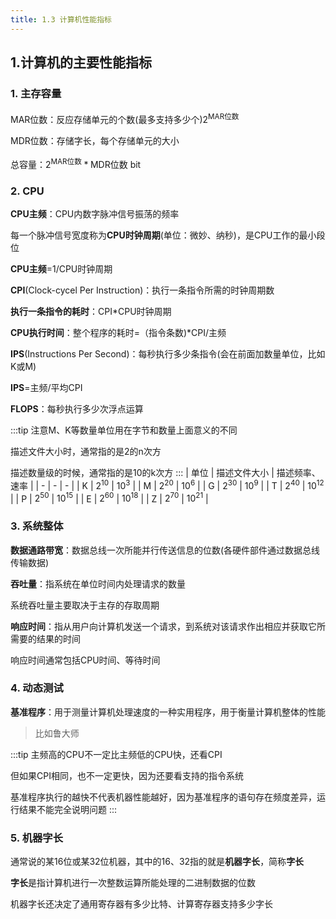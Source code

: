 ```yaml
---
title: 1.3 计算机性能指标
---
```


## 1.计算机的主要性能指标

### 1. 主存容量

MAR位数：反应存储单元的个数(最多支持多少个)$2^{\text{MAR位数}}$

MDR位数：存储字长，每个存储单元的大小

总容量：$2^{\text{MAR位数}}*\text{MDR位数}$ bit





### 2. CPU

**CPU主频**：CPU内数字脉冲信号振荡的频率

每一个脉冲信号宽度称为**CPU时钟周期**(单位：微妙、纳秒)，是CPU工作的最小段位

**CPU主频**=1/CPU时钟周期

**CPI**(Clock-cycel Per Instruction)：执行一条指令所需的时钟周期数

**执行一条指令的耗时**：CPI*CPU时钟周期


**CPU执行时间**：整个程序的耗时=（指令条数)*CPI/主频

**IPS**(Instructions Per Second)：每秒执行多少条指令(会在前面加数量单位，比如K或M)

**IPS**=主频/平均CPI

**FLOPS**：每秒执行多少次浮点运算

:::tip
注意M、K等数量单位用在字节和数量上面意义的不同


描述文件大小时，通常指的是2的n次方

描述数量级的时候，通常指的是10的k次方
:::
| 单位 | 描述文件大小 | 描述频率、速率 |
| - | - | - |
| K | $2^{10}$ | $10^3$ |
| M | $2^{20}$ | $10^6$ |
| G | $2^{30}$ | $10^9$ |
| T | $2^{40}$ | $10^{12}$ |
| P | $2^{50}$ | $10^{15}$ |
| E | $2^{60}$ | $10^{18}$ |
| Z | $2^{70}$ | $10^{21}$ |

### 3. 系统整体

**数据通路带宽**：数据总线一次所能并行传送信息的位数(各硬件部件通过数据总线传输数据)

**吞吐量**：指系统在单位时间内处理请求的数量

系统吞吐量主要取决于主存的存取周期

**响应时间**：指从用户向计算机发送一个请求，到系统对该请求作出相应并获取它所需要的结果的时间

响应时间通常包括CPU时间、等待时间

### 4. 动态测试

**基准程序**：用于测量计算机处理速度的一种实用程序，用于衡量计算机整体的性能

>比如鲁大师

:::tip
主频高的CPU不一定比主频低的CPU快，还看CPI

但如果CPI相同，也不一定更快，因为还要看支持的指令系统

基准程序执行的越快不代表机器性能越好，因为基准程序的语句存在频度差异，运行结果不能完全说明问题
:::

### 5. 机器字长

通常说的某16位或某32位机器，其中的16、32指的就是**机器字长**，简称**字长**

**字长**是指计算机进行一次整数运算所能处理的二进制数据的位数

机器字长还决定了通用寄存器有多少比特、计算寄存器支持多少字长















